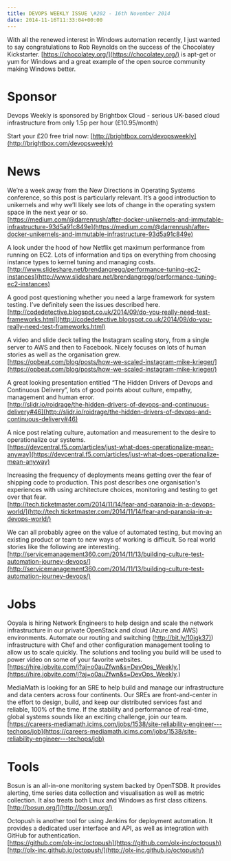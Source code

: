 ```yaml
---
title: DEVOPS WEEKLY ISSUE \#202 - 16th November 2014 
date: 2014-11-16T11:33:04+00:00
---
```


With all the renewed interest in Windows automation recently, I just wanted to say congratulations to Rob Reynolds on the success of the Chocolatey Kickstarter. [https://chocolatey.org/](https://chocolatey.org/) is apt-get or yum for Windows and a great example of the open source community making Windows better.


Sponsor
======

Devops Weekly is sponsored by Brightbox Cloud - serious UK-based cloud infrastructure from only 1.5p per hour (£10.95/month)

Start your £20 free trial now: [http://brightbox.com/devopsweekly](http://brightbox.com/devopsweekly)


News
====

We’re a week away from the New Directions in Operating Systems conference, so this post is particularly relevant. It’s a good introduction to unikernels and why we’ll likely see lots of change in the operating system space in the next year or so.
<br>[https://medium.com/@darrenrush/after-docker-unikernels-and-immutable-infrastructure-93d5a91c849e](https://medium.com/@darrenrush/after-docker-unikernels-and-immutable-infrastructure-93d5a91c849e)


A look under the hood of how Netflix get maximum performance from running on EC2. Lots of information and tips on everything from choosing instance types to kernel tuning and managing costs.
<br>[http://www.slideshare.net/brendangregg/performance-tuning-ec2-instances](http://www.slideshare.net/brendangregg/performance-tuning-ec2-instances)


A good post questioning whether you need a large framework for system testing. I’ve definitely seen the issues described here.
<br>[http://codedetective.blogspot.co.uk/2014/09/do-you-really-need-test-frameworks.html](http://codedetective.blogspot.co.uk/2014/09/do-you-really-need-test-frameworks.html)


A video and slide deck telling the Instagram scaling story, from a single server to AWS and then to Facebook. Nicely focuses on lots of human stories as well as the organisation grew.
<br>[https://opbeat.com/blog/posts/how-we-scaled-instagram-mike-krieger/](https://opbeat.com/blog/posts/how-we-scaled-instagram-mike-krieger/)


A great looking presentation entitled “The Hidden Drivers of Devops and Continuous Delivery”, lots of good points about culture, empathy, management and human error.
<br>[http://slidr.io/roidrage/the-hidden-drivers-of-devops-and-continuous-delivery#46](http://slidr.io/roidrage/the-hidden-drivers-of-devops-and-continuous-delivery#46)


A nice post relating culture, automation and measurement to the desire to operationalize our systems.
<br>[https://devcentral.f5.com/articles/just-what-does-operationalize-mean-anyway](https://devcentral.f5.com/articles/just-what-does-operationalize-mean-anyway)


Increasing the frequency of deployments means getting over the fear of shipping code to production. This post describes one organisation's experiences with using architecture choices, monitoring and testing to get over that fear.
<br>[http://tech.ticketmaster.com/2014/11/14/fear-and-paranoia-in-a-devops-world/](http://tech.ticketmaster.com/2014/11/14/fear-and-paranoia-in-a-devops-world/)


We can all probably agree on the value of automated testing, but moving an existing product or team to new ways of working is difficult. So real world stories like the following are interesting.
<br>[http://servicemanagement360.com/2014/11/13/building-culture-test-automation-journey-devops/](http://servicemanagement360.com/2014/11/13/building-culture-test-automation-journey-devops/)


Jobs
====

Ooyala is hiring Network Engineers to help design and scale  the network infrastructure in our private OpenStack and cloud (Azure and AWS) environments.  Automate  our routing and switching ([http://bit.ly/10jgk37)](http://bit.ly/10jgk37)) infrastructure with Chef and other configuration management tooling to allow us to scale quickly.  The solutions and tooling you build will be used to power video on some of your favorite websites.
<br>[https://hire.jobvite.com/j?aj=o0auZfwn&s=DevOps_Weekly.](https://hire.jobvite.com/j?aj=o0auZfwn&s=DevOps_Weekly.)


MediaMath is looking for an SRE to help build and manage our infrastructure and data centers across four continents. Our SREs are front-and-center in the effort to design, build, and keep our distributed services fast and reliable, 100% of the time. If the stability and performance of real-time, global systems sounds like an exciting challenge, join our team.
<br>[https://careers-mediamath.icims.com/jobs/1538/site-reliability-engineer---techops/job](https://careers-mediamath.icims.com/jobs/1538/site-reliability-engineer---techops/job)


Tools
=====

Bosun is an all-in-one monitoring system backed by OpenTSDB. It provides alerting, time series data collection and visualisation as well as metric collection. It also treats both Linux and Windows as first class citizens.
<br>[http://bosun.org/](http://bosun.org/)


Octopush is another tool for using Jenkins for deployment automation. It provides a dedicated user interface and API, as well as integration with GitHub for authentication.
<br>[https://github.com/olx-inc/octopush](https://github.com/olx-inc/octopush)
<br>[http://olx-inc.github.io/octopush/](http://olx-inc.github.io/octopush/)



